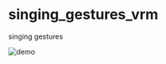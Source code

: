 # singing_gestures_vrm
singing gestures


![demo]([https://github.com/m-asyua/singing_gestures_vrm/blob/main/images/demo.gif?raw=true])

